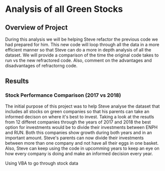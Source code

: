 # Analysis of all Green Stocks

## Overview of Project
During this analysis we will be helping Steve refactor the previous code we had prepared for him. This new code will loop through all the data in a more efficient manner so that Steve can do a more in depth analysis of all the dataset. We will provide a comparison of the time the original code takes to run vs the new refractored code. Also, comment on the advantages and disadvantages of refractorng code.

## Results

### Stock Performance Comparison (2017 vs 2018)

The initial purpose of this project was to help Steve analyse the dataset that includes all stocks on green companies so that his parents can take an informed decison on where it's best to invest. Taking a look at the resutls from 12 differet companies through the years of 2017 and 2018 the best option for investments would be to divide their investments between ENPH and RUN. Both this companies show growth during both years and in an important amount. Steve's parents can now divide their investments between more than one company and not have all their eggs in one basket. Also, Steve can keep using the code in upcomming years to keep an eye on how every company is doing and make an informed decision every year.

Using VBA to go through stock data
